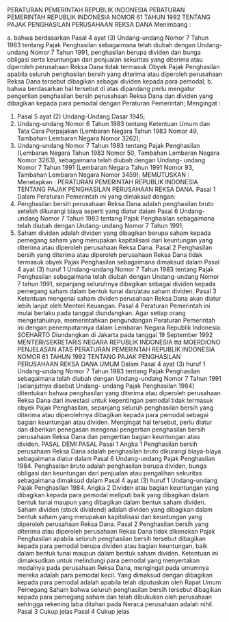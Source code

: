  PERATURAN PEMERINTAH REPUBLIK INDONESIA PERATURAN PEMERINTAH REPUBLIK INDONESIA NOMOR 61 TAHUN 1992 TENTANG PAJAK PENGHASILAN PERUSAHAAN REKSA DANA
Menimbang :

a. bahwa berdasarkan Pasal 4 ayat (3) Undang-undang Nomor 7 Tahun 1983 tentang Pajak Penghasilan sebagaimana telah diubah dengan Undang-undang Nomor 7 Tahun 1991, penghasilan berupa dividen dan bunga obligasi serta keuntungan dari penjualan sekuritas yang diterima atau diperoleh perusahaan Reksa Dana tidak termasuk Obyek Pajak Penghasilan apabila seluruh penghasilan bersih yang diterima atau diperoleh perusahaan Reksa Dana tersebut dibagikan sebagai dividen kepada para pemodal;
b. bahwa berdasarkan hal tersebut di atas dipandang perlu mengatur pengertian penghasilan bersih perusahaan Reksa Dana dan dividen yang dibagikan kepada para pemodal dengan Peraturan Pemerintah;
Mengingat :

1. Pasal 5 ayat (2) Undang-Undang Dasar 1945;
2. Undang-undang Nomor 6 Tahun 1983 tentang Ketentuan Umum dan Tata Cara Perpajakan (Lembaran Negara Tahun 1983 Nomor 49, Tambahan Lembaran Negara Nomor 3262);
3. Undang-undang Nomor 7 Tahun 1983 tentang Pajak Penghasilan (Lembaran Negara Tahun 1983 Nomor 50, Tambahan Lembaran Negara Nomor 3263), sebagaimana telah diubah dengan Undang- undang Nomor 7 Tahun 1991 (Lembaran Negara Tahun 1991 Nomor 93, Tambahan Lembaran Negara Nomor 3459);
MEMUTUSKAN :
 Menetapkan : PERATURAN PEMERINTAH REPUBLIK INDONESIA TENTANG PAJAK PENGHASILAN PERUSAHAAN REKSA DANA.
Pasal 1
Dalam Peraturan Pemerintah ini yang dimaksud dengan:
1. Penghasilan bersih perusahaan Reksa Dana adalah penghasilan bruto setelah dikurangi biaya seperti yang diatur dalam Pasal 6 Undang-undang Nomor 7 Tahun 1983 tentang Pajak Penghasilan sebagaimana telah diubah dengan Undang-undang Nomor 7 Tahun 1991;
2. Saham dividen adalah dividen yang dibagikan berupa saham kepada pemegang saham yang merupakan kapitalisasi dari keuntungan yang diterima atau diperoleh perusahaan Reksa Dana.
Pasal 2
Penghasilan bersih yang diterima atau diperoleh perusahaan Reksa Dana tidak termasuk obyek Pajak Penghasilan sebagaimana dimaksud dalam Pasal 4 ayat (3) huruf 1 Undang-undang Nomor 7 Tahun 1983 tentang Pajak Penghasilan sebagaimana telah diubah dengan Undang-undang Nomor 7 tahun 1991, sepanjang seluruhnya dibagikan sebagai dividen kepada pemegang saham dalam bentuk tunai dan/atau saham dividen.
Pasal 3
Ketentuan mengenai saham dividen perusahaan Reksa Dana akan diatur lebih lanjut oleh Menteri Keuangan.
Pasal 4
Peraturan Pemerintah ini mulai berlaku pada tanggal diundangkan.
Agar setiap orang mengetahuinya, memerintahkan pengundangan Peraturan Pemerintah ini dengan penempatannya dalam Lembaran Negara Republik Indonesia. SOEHARTO Diundangkan di Jakarta pada tanggal 19 September 1992 MENTERI/SEKRETARIS NEGARA REPUBLIK INDONESIA ttd MOERDIONO PENJELASAN ATAS PERATURAN PEMERINTAH REPUBLIK INDONESIA NOMOR 61 TAHUN 1992 TENTANG PAJAK PENGHASILAN PERUSAHAAN REKSA DANA UMUM Dalam Pasal 4 ayat (3) huruf 1 Undang-undang Nomor 7 Tahun 1983 tentang Pajak Penghasilan sebagaimana telah diubah dengan Undang-undang Nomor 7 Tahun 1991 (selanjutnya disebut Undang- undang Pajak Penghasilan 1984) ditentukan bahwa penghasilan yang diterima atau diperoleh perusahaan Reksa Dana dari investasi untuk kepentingan pemodal tidak termasuk obyek Pajak Penghasilan, sepanjang seluruh penghasilan bersih yang diterima atau diperolehnya dibagikan kepada para pemodal sebagai bagian keuntungan atau dividen. Mengingat hal tersebut, perlu diatur dan diberikan penegasan mengenai pengertian penghasilan bersih perusahaan Reksa Dana dan pengertian bagian keuntungan atau dividen. PASAL DEMI PASAL
Pasal 1
Angka 1 Penghasilan bersih perusahaan Reksa Dana adalah penghasilan bruto dikurangi biaya-biaya sebagaimana diatur dalam Pasal 6 Undang-undang Pajak Penghasilan 1984. Penghasilan bruto adalah penghasilan berupa dividen, bunga obligasi dan keuntungan dari penjualan atau pengalihan sekuritas sebagaimana dimaksud dalam Pasal 4 ayat (3) huruf 1 Undang-undang Pajak Penghasilan 1984. Angka 2 Dividen atau bagian keuntungan yang dibagikan kepada para pemodal meliputi baik yang dibagikan dalam bentuk tunai maupun yang dibagikan dalam bentuk saham dividen. Saham dividen (stock dividend) adalah dividen yang dibagikan dalam bentuk saham yang merupakan kapitalisasi dari keuntungan yang diperoleh perusahaan Reksa Dana.
Pasal 2
Penghasilan bersih yang diterima atau diperoleh perusahaan Reksa Dana tidak dikenakan Pajak Penghasilan apabila seluruh penghasilan bersih tersebut dibagikan kepada para pemodal berupa dividen atau bagian keuntungan, baik dalam bentuk tunai maupun dalam bentuk saham dividen. Ketentuan ini dimaksudkan untuk melindungi para pemodal yang menyertakan modalnya pada perusahaan Reksa Dana, mengingat pada umumnya mereka adalah para pemodal kecil. Yang dimaksud dengan dibagikan kepada para pemodal adalah apabila telah diputuskan oleh Rapat Umum Pemegang Saham bahwa seluruh penghasilan bersih tersebut dibagikan kepada para pemegang saham dan telah dibukukan oleh perusahaan sehingga rekening laba ditahan pada Neraca perusahaan adalah nihil.
Pasal 3
Cukup jelas
Pasal 4
Cukup jelas